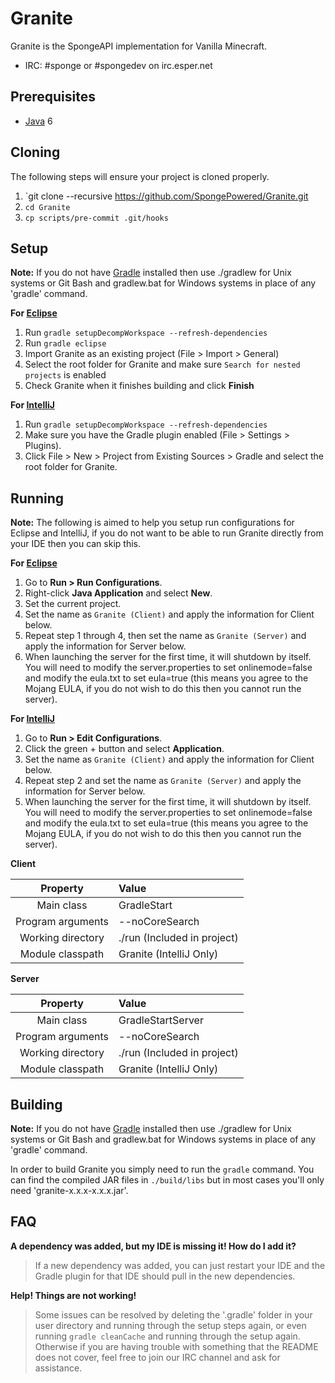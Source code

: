 Granite
=============

Granite is the SpongeAPI implementation for Vanilla Minecraft.

* IRC: #sponge or #spongedev on irc.esper.net

## Prerequisites
* [Java] 6

## Cloning
The following steps will ensure your project is cloned properly.  
1. `git clone --recursive https://github.com/SpongePowered/Granite.git
2. `cd Granite`
3. `cp scripts/pre-commit .git/hooks`

## Setup
__Note:__ If you do not have [Gradle] installed then use ./gradlew for Unix systems or Git Bash and gradlew.bat for Windows systems in place of any 'gradle' command.

__For [Eclipse]__  
  1. Run `gradle setupDecompWorkspace --refresh-dependencies`  
  2. Run `gradle eclipse`
  3. Import Granite as an existing project (File > Import > General)
  4. Select the root folder for Granite and make sure `Search for nested projects` is enabled
  5. Check Granite when it finishes building and click **Finish**

__For [IntelliJ]__  
  1. Run `gradle setupDecompWorkspace --refresh-dependencies`  
  2. Make sure you have the Gradle plugin enabled (File > Settings > Plugins).  
  3. Click File > New > Project from Existing Sources > Gradle and select the root folder for Granite.

## Running
__Note:__ The following is aimed to help you setup run configurations for Eclipse and IntelliJ, if you do not want to be able to run Granite directly from your IDE then you can skip this.

__For [Eclipse]__
  1. Go to **Run > Run Configurations**.
  2. Right-click **Java Application** and select **New**.
  3. Set the current project.
  4. Set the name as `Granite (Client)` and apply the information for Client below.
  5. Repeat step 1 through 4, then set the name as `Granite (Server)` and apply the information for Server below.
  6. When launching the server for the first time, it will shutdown by itself. You will need to modify the server.properties to set onlinemode=false and modify the eula.txt to set eula=true (this means you agree to the Mojang EULA, if you do not wish to do this then you cannot run the server).


__For [IntelliJ]__
  1. Go to **Run > Edit Configurations**.
  2. Click the green + button and select **Application**.
  3. Set the name as `Granite (Client)` and apply the information for Client below.
  4. Repeat step 2 and set the name as `Granite (Server)` and apply the information for Server below.
  5. When launching the server for the first time, it will shutdown by itself. You will need to modify the server.properties to set onlinemode=false and modify the eula.txt to set eula=true (this means you agree to the Mojang EULA, if you do not wish to do this then you cannot run the server).

__Client__

|     Property      | Value                       |
|:-----------------:|:----------------------------|
|    Main class     | GradleStart                 |
| Program arguments | --noCoreSearch              |
| Working directory | ./run (Included in project) |
| Module classpath  | Granite (IntelliJ Only)     |

__Server__

|     Property      | Value                       |
|:-----------------:|:----------------------------|
|    Main class     | GradleStartServer           |
| Program arguments | --noCoreSearch              |
| Working directory | ./run (Included in project) |
| Module classpath  | Granite (IntelliJ Only)     |


## Building
__Note:__ If you do not have [Gradle] installed then use ./gradlew for Unix systems or Git Bash and gradlew.bat for Windows systems in place of any 'gradle' command.

In order to build Granite you simply need to run the `gradle` command. You can find the compiled JAR files in `./build/libs` but in most cases
you'll only need 'granite-x.x.x-x.x.x.jar'.

## FAQ
__A dependency was added, but my IDE is missing it! How do I add it?__
>If a new dependency was added, you can just restart your IDE and the Gradle plugin for that IDE should pull in the new dependencies.

__Help! Things are not working!__
>Some issues can be resolved by deleting the '.gradle' folder in your user directory and running through the setup steps again, or even running `gradle cleanCache` and running through the setup again. Otherwise if you are having trouble with something that the README does not cover, feel free to join our IRC channel and ask for assistance.

[Eclipse]: http://www.eclipse.org/
[Gradle]: http://www.gradle.org/
[IntelliJ]: http://www.jetbrains.com/idea/
[Java]: http://java.oracle.com/
[MIT License]: http://www.tldrlegal.com/license/mit-license
